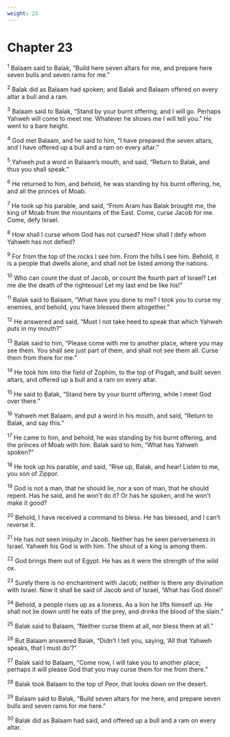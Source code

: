 ```yaml
---
weight: 23
---
```


# Chapter 23

<sup>1</sup> Balaam said to Balak, “Build here seven altars for me, and prepare here seven bulls and seven rams for me.” 

<sup>2</sup> Balak did as Balaam had spoken; and Balak and Balaam offered on every altar a bull and a ram. 

<sup>3</sup> Balaam said to Balak, “Stand by your burnt offering, and I will go. Perhaps Yahweh will come to meet me. Whatever he shows me I will tell you.” He went to a bare height. 

<sup>4</sup> God met Balaam, and he said to him, “I have prepared the seven altars, and I have offered up a bull and a ram on every altar.” 

<sup>5</sup> Yahweh put a word in Balaam’s mouth, and said, “Return to Balak, and thus you shall speak.” 

<sup>6</sup> He returned to him, and behold, he was standing by his burnt offering, he, and all the princes of Moab. 

<sup>7</sup> He took up his parable, and said, “From Aram has Balak brought me, the king of Moab from the mountains of the East. Come, curse Jacob for me. Come, defy Israel. 

<sup>8</sup> How shall I curse whom God has not cursed? How shall I defy whom Yahweh has not defied? 

<sup>9</sup> For from the top of the rocks I see him. From the hills I see him. Behold, it is a people that dwells alone, and shall not be listed among the nations. 

<sup>10</sup> Who can count the dust of Jacob, or count the fourth part of Israel? Let me die the death of the righteous! Let my last end be like his!” 

<sup>11</sup> Balak said to Balaam, “What have you done to me? I took you to curse my enemies, and behold, you have blessed them altogether.” 

<sup>12</sup> He answered and said, “Must I not take heed to speak that which Yahweh puts in my mouth?” 

<sup>13</sup> Balak said to him, “Please come with me to another place, where you may see them. You shall see just part of them, and shall not see them all. Curse them from there for me.” 

<sup>14</sup> He took him into the field of Zophim, to the top of Pisgah, and built seven altars, and offered up a bull and a ram on every altar. 

<sup>15</sup> He said to Balak, “Stand here by your burnt offering, while I meet God over there.” 

<sup>16</sup> Yahweh met Balaam, and put a word in his mouth, and said, “Return to Balak, and say this.” 

<sup>17</sup> He came to him, and behold, he was standing by his burnt offering, and the princes of Moab with him. Balak said to him, “What has Yahweh spoken?” 

<sup>18</sup> He took up his parable, and said, “Rise up, Balak, and hear! Listen to me, you son of Zippor. 

<sup>19</sup> God is not a man, that he should lie, nor a son of man, that he should repent. Has he said, and he won’t do it? Or has he spoken, and he won’t make it good? 

<sup>20</sup> Behold, I have received a command to bless. He has blessed, and I can’t reverse it. 

<sup>21</sup> He has not seen iniquity in Jacob. Neither has he seen perverseness in Israel. Yahweh his God is with him. The shout of a king is among them. 

<sup>22</sup> God brings them out of Egypt. He has as it were the strength of the wild ox. 

<sup>23</sup> Surely there is no enchantment with Jacob; neither is there any divination with Israel. Now it shall be said of Jacob and of Israel, ‘What has God done!’ 

<sup>24</sup> Behold, a people rises up as a lioness. As a lion he lifts himself up. He shall not lie down until he eats of the prey, and drinks the blood of the slain.” 

<sup>25</sup> Balak said to Balaam, “Neither curse them at all, nor bless them at all.” 

<sup>26</sup> But Balaam answered Balak, “Didn’t I tell you, saying, ‘All that Yahweh speaks, that I must do’?” 

<sup>27</sup> Balak said to Balaam, “Come now, I will take you to another place; perhaps it will please God that you may curse them for me from there.” 

<sup>28</sup> Balak took Balaam to the top of Peor, that looks down on the desert. 

<sup>29</sup> Balaam said to Balak, “Build seven altars for me here, and prepare seven bulls and seven rams for me here.” 

<sup>30</sup> Balak did as Balaam had said, and offered up a bull and a ram on every altar. 


